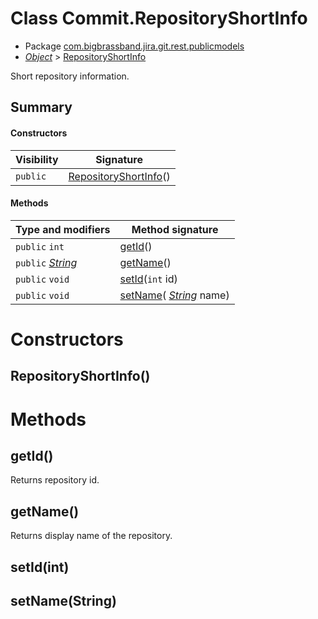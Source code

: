 # Class Commit.RepositoryShortInfo

* Package [com.bigbrassband.jira.git.rest.publicmodels](README.html)
*  *[Object](https://docs.oracle.com/javase/8/docs/api/java/lang/Object.html)*  > [RepositoryShortInfo](RepositoryShortInfo.html.md)

Short repository information.


## Summary
#### Constructors
| Visibility | Signature |
| --- | --- |
| `public` | [RepositoryShortInfo](#repositoryshortinfo)() |

#### Methods
| Type and modifiers | Method signature |
| --- | --- |
| `public` `int` | [getId](#getid)() |
| `public`  *[String](https://docs.oracle.com/javase/8/docs/api/java/lang/String.html)*  | [getName](#getname)() |
| `public` `void` | [setId](#setidint)(`int` id) |
| `public` `void` | [setName](#setnamestring)( *[String](https://docs.oracle.com/javase/8/docs/api/java/lang/String.html)*  name) |



# Constructors
## RepositoryShortInfo()





# Methods
## getId()
Returns repository id.



## getName()
Returns display name of the repository.



## setId(int)




## setName(String)





